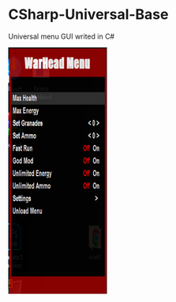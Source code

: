 # CSharp-Universal-Base
Universal menu GUI writed in C#

<img src="https://raw.githubusercontent.com/BresoDEV/CSharp-Universal-Base/main/Screenshot_1.png?token=GHSAT0AAAAAABR2C55L4R4VZAHXHQUVECNMYUVY4TQ" alt="some text" width=200 height=500>
